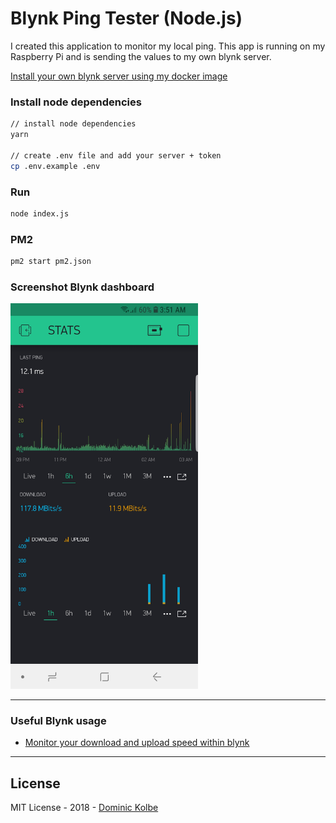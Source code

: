 # Blynk Ping Tester (Node.js)

I created this application to monitor my local ping. This app is running on my Raspberry Pi and is sending the values to my own blynk server.

[Install your own blynk server using my docker image](https://github.com/dominickolbe/blynk-server-dockerized)

### Install node dependencies

```bash
// install node dependencies
yarn

// create .env file and add your server + token
cp .env.example .env
```

### Run

```bash
node index.js
```

### PM2

```bash
pm2 start pm2.json
```

### Screenshot Blynk dashboard

<img src="screenshot.jpg" width="300">

___

### Useful Blynk usage

- [Monitor your download and upload speed within blynk](https://github.com/dominickolbe/blynk-speed)

___

## License

MIT License - 2018 - [Dominic Kolbe](https://dominickolbe.dk)
